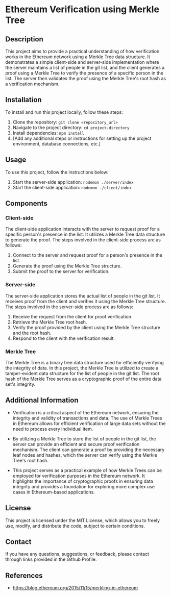 # Ethereum Verification using Merkle Tree

## Description

This project aims to provide a practical understanding of how verification works in the Ethereum network using a Merkle Tree data structure. It demonstrates a simple client-side and server-side implementation where the server maintains a list of people in the git list, and the client generates a proof using a Merkle Tree to verify the presence of a specific person in the list. The server then validates the proof using the Merkle Tree's root hash as a verification mechanism.

## Installation

To install and run this project locally, follow these steps:

1. Clone the repository: `git clone <repository_url>`
2. Navigate to the project directory: `cd project-directory`
3. Install dependencies: `npm install`
4. [Add any additional steps or instructions for setting up the project environment, database connections, etc.]

## Usage

To use this project, follow the instructions below:

1. Start the server-side application: `nodemon ./server/index`
2. Start the client-side application: `nodemon ./client/index`

## Components

### Client-side

The client-side application interacts with the server to request proof for a specific person's presence in the list. It utilizes a Merkle Tree data structure to generate the proof. The steps involved in the client-side process are as follows:

1. Connect to the server and request proof for a person's presence in the list.
2. Generate the proof using the Merkle Tree structure.
3. Submit the proof to the server for verification.

### Server-side

The server-side application stores the actual list of people in the git list. It receives proof from the client and verifies it using the Merkle Tree structure. The steps involved in the server-side process are as follows:

1. Receive the request from the client for proof verification.
2. Retrieve the Merkle Tree root hash.
3. Verify the proof provided by the client using the Merkle Tree structure and the root hash.
4. Respond to the client with the verification result.

### Merkle Tree

The Merkle Tree is a binary tree data structure used for efficiently verifying the integrity of data. In this project, the Merkle Tree is utilized to create a tamper-evident data structure for the list of people in the git list. The root hash of the Merkle Tree serves as a cryptographic proof of the entire data set's integrity.

## Additional Information

- Verification is a critical aspect of the Ethereum network, ensuring the integrity and validity of transactions and data. The use of Merkle Trees in Ethereum allows for efficient verification of large data sets without the need to process every individual item.

- By utilizing a Merkle Tree to store the list of people in the git list, the server can provide an efficient and secure proof verification mechanism. The client can generate a proof by providing the necessary leaf nodes and hashes, which the server can verify using the Merkle Tree's root hash.

- This project serves as a practical example of how Merkle Trees can be employed for verification purposes in the Ethereum network. It highlights the importance of cryptographic proofs in ensuring data integrity and provides a foundation for exploring more complex use cases in Ethereum-based applications.


## License

This project is licensed under the MIT License, which allows you to freely use, modify, and distribute the code, subject to certain conditions.

## Contact

If you have any questions, suggestions, or feedback, please contact  through links provided in the Github Profile.

## References
- https://blog.ethereum.org/2015/11/15/merkling-in-ethereum


